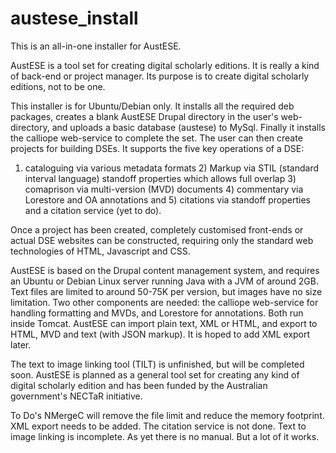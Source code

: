 austese_install
===============

This is an all-in-one installer for AustESE.

AustESE is a tool set for creating digital scholarly 
editions. It is really a kind of back-end or project 
manager. Its purpose is to create digital scholarly 
editions, not to be one.

This installer is for Ubuntu/Debian only. It installs all
the required deb packages, creates a blank AustESE
Drupal directory in the user's web-directory, and
uploads a basic database (austese) to MySql. Finally
it installs the calliope web-service to complete the 
set. The user can then create projects for building 
DSEs. It supports the five key operations of a DSE: 
1) cataloguing via various metadata formats 2) Markup 
via STIL (standard interval language) standoff 
properties which allows full overlap 3) comaprison 
via multi-version (MVD) documents 4) commentary via 
Lorestore and OA annotations and 5) citations via 
standoff properties and a citation service (yet to do).

Once a project has been created, completely customised 
front-ends or actual DSE websites can be constructed, 
requiring only the standard web technologies of HTML, 
Javascript and CSS. 

AustESE is based on the Drupal content management
system, and requires an Ubuntu or Debian Linux server
running Java with a JVM of around 2GB. Text files are 
limited to around 50-75K per version, but images have 
no size limitation. Two other components are needed: 
the calliope web-service for handling formatting and 
MVDs, and Lorestore for annotations. Both run inside 
Tomcat. AustESE can import plain text, XML or HTML, 
and export to HTML, MVD and text (with JSON markup). 
It is hoped to add XML export later.

The text to image linking tool (TILT) is unfinished, 
but will be completed soon. AustESE is planned as a 
general tool set for creating any kind of digital 
scholarly edition and has been funded by the Australian 
government's NECTaR initiative.

To Do's
NMergeC will remove the file limit and reduce the memory 
footprint. XML export needs to be added. The citation 
service is not done. Text to image linking is incomplete. 
As yet there is no manual. But a lot of it works.
